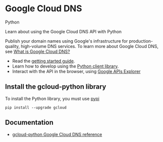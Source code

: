 # Google Cloud DNS
Python

Learn about using the Google Cloud DNS API with Python

Publish your domain names using Google&#39;s infrastructure for production-quality, high-volume DNS services. To learn more about Google Cloud DNS, see [What is Google Cloud DNS?](https://cloud.google.com/dns/docs)

* Read the [getting started guide](https://cloud.google.com/dns/getting-started).
* Learn how to develop using the [Python client library](https://github.com/GoogleCloudPlatform/gcloud-python).
* Interact with the API in the browser, using [Google APIs Explorer](https://developers.google.com/apis-explorer/#p/dns/v1/)

## Install the gcloud-python library
To install the Python library, you must use [pypi](https://pypi.python.org/pypi)

```
pip install --upgrade gcloud
```

## Documentation
* [gcloud-python Google Cloud DNS reference](https://googlecloudplatform.github.io/gcloud-python/stable/)